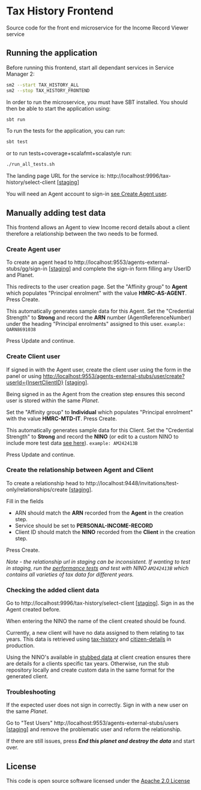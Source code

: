 # Tax History Frontend

Source code for the front end microservice for the Income Record Viewer service

## Running the application

Before running this frontend, start all dependant services in Service Manager 2:

```bash
sm2 --start TAX_HISTORY_ALL
sm2 --stop TAX_HISTORY_FRONTEND
```

In order to run the microservice, you must have SBT installed. You should then be able to start the application using:

```bash
sbt run
```

To run the tests for the application, you can run:

```bash 
sbt test
```

or to run tests+coverage+scalafmt+scalastyle run:

```bash
./run_all_tests.sh
```

The landing page URL for the service is: http://localhost:9996/tax-history/select-client [[staging](https://www.staging.tax.service.gov.uk/tax-history/select-client)]

You will need an Agent account to sign-in [see Create Agent user](#create-agent-user).

## Manually adding test data

This frontend allows an Agent to view Income record details about a client therefore a relationship between the two needs to be formed.

### Create Agent user

To create an agent head to http://localhost:9553/agents-external-stubs/gg/sign-in [[staging](https://www.staging.tax.service.gov.uk/agents-external-stubs/gg/sign-in)] and complete the sign-in form filling any UserID and Planet.

This redirects to the user creation page. Set the "Affinity group" to **Agent** which populates "Principal enrolment" with the value **HMRC-AS-AGENT**.
Press Create.

This automatically generates sample data for this Agent.
Set the "Credential Strength" to **Strong** and record the **ARN** number (AgentReferenceNumber) under the heading "Principal enrolments" assigned to this user.
```example: QARN8691038```

Press Update and continue.

### Create Client user

If signed in with the Agent user, create the client user using the form in the panel or using
[http://localhost:9553/agents-external-stubs/user/create?userId={InsertClientID}](http://localhost:9553/agents-external-stubs/user/create?userId=SampleClient) [[staging](https://www.staging.tax.service.gov.uk/agents-external-stubs/user/create?userId=SampleClient)].

Being signed in as the Agent from the creation step ensures this second user is stored within the same _Planet_.

Set the "Affinity group" to **Individual** which populates "Principal enrolment" with the value **HMRC-MTD-IT**.
Press Create.

This automatically generates sample data for this Client.
Set the "Credential Strength" to **Strong** and record the **NINO** (or edit to a custom NINO to include more test data [see here](#checking-the-added-client-data)).
```example: AM242413B```

Press Update and continue. 


### Create the relationship between Agent and Client

To create a relationship head to http://localhost:9448/invitations/test-only/relationships/create [[staging](https://www.staging.tax.service.gov.uk/invitations/test-only/relationships/create)].

Fill in the fields
- ARN should match the **ARN** recorded from the **Agent** in the creation step.
- Service should be set to **PERSONAL-INCOME-RECORD**
- Client ID should match the **NINO** recorded from the **Client** in the creation step.

Press Create.

_Note - the relationship url in staging can be inconsistent. If wanting to test in staging, run the [performance tests](https://github.com/hmrc/tax-history-performance-tests) and test with NINO `AM242413B` which contains all varieties of tax data for different years._

### Checking the added client data

Go to http://localhost:9996/tax-history/select-client [[staging](https://www.staging.tax.service.gov.uk/tax-history/select-client)]. Sign in as the Agent created before.

When entering the NINO the name of the client created should be found.

Currently, a new client will have no data assigned to them relating to tax years.
This data is retrieved using [tax-history](https://github.com/hmrc/tax-history) and [citizen-details](https://github.com/hmrc/citizen-details) in production.

Using the NINO's available in [stubbed data](https://github.com/hmrc/tax-history-stubs/tree/main/conf/resources/data)
at client creation ensures there are details for a clients specific tax years.
Otherwise, run the stub repository locally and create custom data in the same format for the generated client.

### Troubleshooting

If the expected user does not sign in correctly. Sign in with a new user on the same _Planet_.

Go to "Test Users" http://localhost:9553/agents-external-stubs/users [[staging](https://www.staging.tax.service.gov.uk/agents-external-stubs/users)] and remove the problematic user and reform the relationship.

If there are still issues, press _**End this planet and destroy the data**_ and start over.

## License

This code is open source software licensed under
the [Apache 2.0 License]("http://www.apache.org/licenses/LICENSE-2.0.html")
